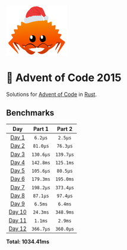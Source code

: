 <img src="./.assets/christmas_ferris.png" width="164">

# 🎄 Advent of Code 2015

Solutions for [Advent of Code](https://adventofcode.com/) in [Rust](https://www.rust-lang.org/).

<!--- advent_readme_stars table --->

<!--- benchmarking table --->
## Benchmarks

| Day | Part 1 | Part 2 |
| :---: | :---: | :---:  |
| [Day 1](./src/bin/01.rs) | `6.2µs` | `2.5µs` |
| [Day 2](./src/bin/02.rs) | `81.0µs` | `76.3µs` |
| [Day 3](./src/bin/03.rs) | `130.6µs` | `139.7µs` |
| [Day 4](./src/bin/04.rs) | `142.8ms` | `125.1ms` |
| [Day 5](./src/bin/05.rs) | `105.6µs` | `80.5µs` |
| [Day 6](./src/bin/06.rs) | `179.3ms` | `195.0ms` |
| [Day 7](./src/bin/07.rs) | `198.2µs` | `373.4µs` |
| [Day 8](./src/bin/08.rs) | `87.1µs` | `97.4µs` |
| [Day 9](./src/bin/09.rs) | `6.5ms` | `6.4ms` |
| [Day 10](./src/bin/10.rs) | `24.3ms` | `348.9ms` |
| [Day 11](./src/bin/11.rs) | `1.1ms` | `2.9ms` |
| [Day 12](./src/bin/12.rs) | `366.7µs` | `360.0µs` |

**Total: 1034.41ms**
<!--- benchmarking table --->
